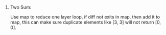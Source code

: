 1. Two Sum:

   Use map to reduce one layer loop, if diff not exits in map, then add it to map, this can make sure duplicate elements like [3, 3] will not return [0, 0].